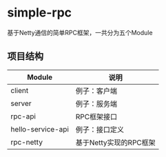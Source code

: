 # simple-rpc
 
基于Netty通信的简单RPC框架，一共分为五个Module

## 项目结构

Module | 说明
-- | --
client | 例子：客户端
server | 例子：服务端
rpc-api | RPC框架接口
hello-service-api | 例子：接口定义
rpc-netty | 基于Netty实现的RPC框架
